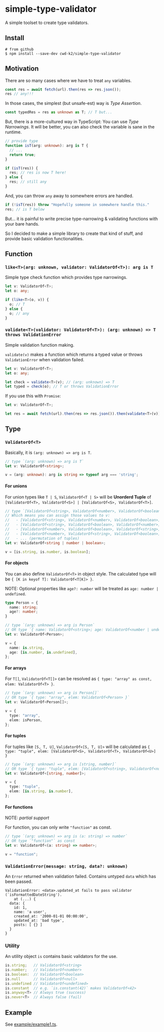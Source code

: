 # simple-type-validator

A simple toolset to create type validators.

## Install

```shell
# from github
$ npm install --save-dev cwd-k2/simple-type-validator
```

## Motivation

There are so many cases where we have to treat `any` variables.

```ts
const res = await fetch(url).then(res => res.json());
res // any!!!
```

In those cases, the simplest (but unsafe-est) way is *Type Assertion*.

```ts
const typedRes = res as unknown as T; // T but...
```

But, there is a more-cultured way in TypeScript: You can use *Type Narrowings*. It will be better, you can also check the variable is sane in the runtime.

```ts
// provide type 
function isT(arg: unknown): arg is T {
  // ...
  return true;
}

if (isT(res)) {
  res; // res is now T here!
} else {
  res; // still any
}
```

And, you can throw `any` away to somewhere errors are handled.

```ts
if (!isT(res)) throw "Hopefully someone in somewhere handle this."
res; // is T below
```

But... it is painful to write precise type-narrowing & validating functions with your bare hands.

So I decided to make a simple library to create that kind of stuff, and provide basic validation functionalities.

## Function

### `like<T>(arg: unknown, validator: ValidatorOf<T>): arg is T`

Simple type check function which provides type narrowings.

```ts
let v: ValidatorOf<T>;
let o: any;

if (like<T>(o, v)) {
  o; // T
} else {
  o; // any
}
```

### `validate<T>(validator: ValidatorOf<T>): (arg: unknown) => T throws ValidationError`

Simple validation function making.

`validate(v)` makes a function which returns a typed value or throws `ValidationError` when validation failed.

```ts
let v: ValidatorOf<T>;
let o: any;

let check = validate<T>(v); // (arg: unknown) => T
let typed = check(o); // T or throws ValidationError
```

If you use this with `Promise`:

```ts
let v: ValidatorOf<T>;

let res = await fetch(url).then(res => res.json()).then(validate<T>(v)); // res is T!
```

## Type

### `ValidatorOf<T>`

Basically, it is `(arg: unknown) => arg is T`.

```ts
// type `(arg: unknown) => arg is T`
let v: ValidatorOf<string>;

v = (arg: unknown): arg is string => typeof arg === 'string';
```

#### For unions

For union types like `T | S`, `ValidatorOf<T | S>` will be **Unorderd Tuple** of `[ValidatorOf<T>, ValidatorOf<S>] | [ValidatorOf<S>, ValidatorOf<T>]`.

```ts
// type `[ValidatorOf<string>, ValidatorOf<number>, ValidatorOf<boolean>] | ...`
// Which means you can assign those values to v:
//   - [ValidatorOf<string>, ValidatorOf<number>, ValidatorOf<boolean>]
//   - [ValidatorOf<string>, ValidatorOf<boolean>, ValidatorOf<number>]
//   - [ValidatorOf<number>, ValidatorOf<boolean>, ValidatorOf<string>]
//   - [ValidatorOf<number>, ValidatorOf<string>, ValidatorOf<boolean>]
//   - ... (permutation of tuples)
let v: ValidatorOf<string | number | boolean>;

v = [is.string, is.number, is.boolean];
```

#### For objects

You can also define `ValidatorOf<T>` in object style. The calculated type will be `{ [K in keyof T]: ValidatorOf<T[K]> }`.

NOTE: Optional properties like `age?: number` will be treated as `age: number | undefined`.

```ts
type Person = {
  name: string;
  age?: number;
}

// type `(arg: unknown) => arg is Person`
// OR type `{ name: ValidatorOf<string>; age: ValidatorOf<number | undefined> }`
let v: ValidatorOf<Person>;

v = {
  name: is.string,
  age: [is.number, is.undefined],
};
```

#### For arrays

For `T[]`, `ValidatorOf<T[]>` can be resolved as `{ type: "array" as const, elem: ValidatorOf<T> }`.

```ts
// type `(arg: unknown) => arg is Person[]`
// OR type `{ type: "array", elem: ValidatorOf<Person> }`
let v: ValidatorOf<Person[]>;

v = {
  type: "array",
  elem: isPerson,
};
```

#### For tuples

For tuples like `[S, T, U]`, `ValidatorOf<[S, T, U]>` will be calculated as `{ type: "tuple", elem: [ValidatorOf<S>, ValidatorOf<T>, ValidatorOf<U>] }`

```ts
// type `(arg: unknown) => arg is [string, number]`
// OR type `{ type: "tuple", elem: [ValidatorOf<string>, ValidatorOf<number>] }`
let v: ValidatorOf<[string, number]>;

v = {
  type: "tuple",
  elem: [is.string, is.number],
};
```

#### For functions

NOTE: *partial support*

For function, you can only write `"function"` as const.

```ts
// type `(arg: unknown) => arg is (a: string) => number`
// OR type `"function"` as const
let v: ValidatorOf<(a: string) => number>;

v = "function";
```

### `ValidationError(message: string, data?: unknown)`

An `Error` returned when validation failed. Contains untyped `data` which has been passed.

```
ValidationError: <data>.updated_at fails to pass validator (`isFormattedDateString').
    at (...) {
  data: {
    id: 1,
    name: 'a user',
    created_at: '2000-01-01 00:00:00',
    updated_at: 'bad type',
    posts: [ {} ]
  }
}
```

### Utility

An utility object `is` contains basic validators for the use.

```ts
is.string;   // ValidatorOf<string>
is.number;   // ValidatorOf<number>
is.boolean:  // ValidatorOf<boolean>
is.null      // ValidatorOf<null>
is.undefined // ValidatorOf<undefined>
is.constant  // e.g. `is.constant(42)` makes ValidatorOf<42>
is.anyway<T> // Always true (success)
is.never<T>  // Always false (fail)
```

## Example

See [example/example1.ts](example/example1.ts).

